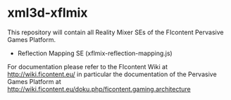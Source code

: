 xml3d-xflmix
============

This repository will contain all Reality Mixer SEs of the FIcontent Pervasive Games Platform.
  * Reflection Mapping SE (xflmix-reflection-mapping.js)
  
For documentation please refer to the FIcontent Wiki at http://wiki.ficontent.eu/ in particular
the documentation of the Pervasive Games Platform at http://wiki.ficontent.eu/doku.php/ficontent.gaming.architecture
